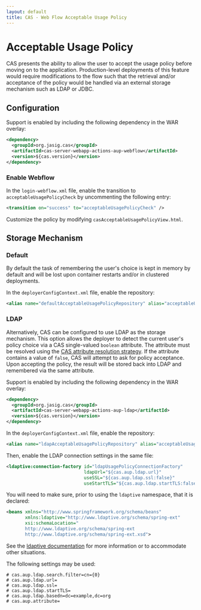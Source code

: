 ```yaml
---
layout: default
title: CAS - Web Flow Acceptable Usage Policy
---
```


# Acceptable Usage Policy

CAS presents the ability to allow the user to accept the usage policy before moving on to the application. 
Production-level deployments of this feature would require modifications to the flow such that the retrieval
and/or acceptance of the policy would be handled via an external storage mechanism such as LDAP or JDBC.

## Configuration

Support is enabled by including the following dependency in the WAR overlay:

```xml
<dependency>
  <groupId>org.jasig.cas</groupId>
  <artifactId>cas-server-webapp-actions-aup-webflow</artifactId>
  <version>${cas.version}</version>
</dependency>
```

### Enable Webflow

In the `login-webflow.xml` file, enable the transition to `acceptableUsagePolicyCheck`
by uncommenting the following entry:

```xml
<transition on="success" to="acceptableUsagePolicyCheck" />
```

Customize the policy by modifying `casAcceptableUsagePolicyView.html`.

## Storage Mechanism

### Default

By default the task of remembering the user's choice is kept in memory by default and will be lost upon 
container restarts and/or in clustered deployments.   

In the `deployerConfigContext.xml` file, enable the repository:

```xml
<alias name="defaultAcceptableUsagePolicyRepository" alias="acceptableUsagePolicyRepository" />
```

### LDAP
Alternatively, CAS can be configured to use LDAP as the storage mechanism. This option allows the deployer
to detect the current user's policy choice via a CAS single-valued `boolean` attribute. 
The attribute must be resolved using
the [CAS attribute resolution strategy](../integration/Attribute-Resolution.html). 
If the attribute contains a value of `false`, CAS will attempt to
ask for policy acceptance. Upon accepting the policy, the result will be stored back into LDAP and
remembered via the same attribute. 

Support is enabled by including the following dependency in the WAR overlay:

```xml
<dependency>
  <groupId>org.jasig.cas</groupId>
  <artifactId>cas-server-webapp-actions-aup-ldap</artifactId>
  <version>${cas.version}</version>
</dependency>
```

In the `deployerConfigContext.xml` file, enable the repository:

```xml
<alias name="ldapAcceptableUsagePolicyRepository" alias="acceptableUsagePolicyRepository" />
```

Then, enable the LDAP connection settings in the same file:

```xml
<ldaptive:connection-factory id="ldapUsagePolicyConnectionFactory"
                             ldapUrl="${cas.aup.ldap.url}"
                             useSSL="${cas.aup.ldap.ssl:false}"
                             useStartTLS="${cas.aup.ldap.startTLS:false}" />
```

You will need to make sure, prior to using the `ldaptive` namespace, that it is declared:

```xml
<beans xmlns="http://www.springframework.org/schema/beans"
       xmlns:ldaptive="http://www.ldaptive.org/schema/spring-ext"
       xsi:schemaLocation="
       http://www.ldaptive.org/schema/spring-ext
       http://www.ldaptive.org/schema/spring-ext.xsd">
```

See the [ldaptive documentation](http://www.ldaptive.org/) for more information or 
to accommodate other situations.

The following settings may be used:

```properties
# cas.aup.ldap.search.filter=cn={0}
# cas.aup.ldap.url=
# cas.aup.ldap.ssl=
# cas.aup.ldap.startTLS=
# cas.aup.ldap.basedn=dc=example,dc=org
# cas.aup.attribute=
```
